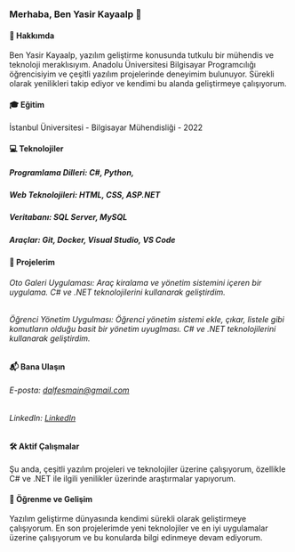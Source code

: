### Merhaba, Ben Yasir Kayaalp 👋
#### 🚀 Hakkımda
Ben Yasir Kayaalp, yazılım geliştirme konusunda tutkulu bir mühendis ve teknoloji meraklısıyım. Anadolu Üniversitesi Bilgisayar Programcılığı öğrencisiyim ve çeşitli yazılım projelerinde deneyimim bulunuyor. Sürekli olarak yenilikleri takip ediyor ve kendimi bu alanda geliştirmeye çalışıyorum.

#### 🎓 Eğitim
İstanbul Üniversitesi - Bilgisayar Mühendisliği - 2022
#### 💻 Teknolojiler
##### Programlama Dilleri: C#, Python,
##### Web Teknolojileri: HTML, CSS, ASP.NET
##### Veritabanı: SQL Server, MySQL
##### Araçlar: Git, Docker, Visual Studio, VS Code
#### 📂 Projelerim
###### Oto Galeri Uygulaması: Araç kiralama ve yönetim sistemini içeren bir uygulama. C# ve .NET teknolojilerini kullanarak geliştirdim.
###### Öğrenci Yönetim Uygulması: Öğrenci yönetim sistemi ekle, çıkar, listele gibi komutların olduğu basit bir yönetim uyuglması. C# ve .NET teknolojilerini kullanarak geliştirdim.
#### 📬 Bana Ulaşın
###### E-posta: [dalfesmain@gmail.com](mailto:dalfesmain@gmail.com)
###### LinkedIn: [LinkedIn](linkedin.com/in/yasir-kayaalp-561a991a3)
#### 🛠️ Aktif Çalışmalar
Şu anda, çeşitli yazılım projeleri ve teknolojiler üzerine çalışıyorum, özellikle C# ve .NET ile ilgili yenilikler üzerinde araştırmalar yapıyorum.

#### 🌱 Öğrenme ve Gelişim
Yazılım geliştirme dünyasında kendimi sürekli olarak geliştirmeye çalışıyorum. En son projelerimde yeni teknolojiler ve en iyi uygulamalar üzerine çalışıyorum ve bu konularda bilgi edinmeye devam ediyorum.

